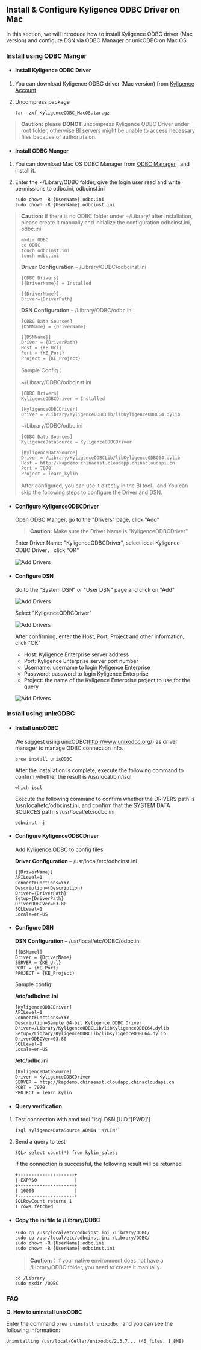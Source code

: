 ## Install & Configure Kyligence ODBC Driver on Mac

In this section, we will introduce how to install Kyligence ODBC driver (Mac version) and configure DSN via ODBC Manager or unixODBC on Mac OS. 

### Install using ODBC Manger

- #### Install Kyligence ODBC Driver 

1. You can download Kyligence ODBC driver (Mac version) from [Kyligence Account ](http://account.kyligence.io) 

2. Uncompress package

   ```
   tar -zxf KyligenceODBC_MacOS.tar.gz
   ```

> **Caution:** please **DONOT** uncompress Kyligence ODBC Driver under root folder, otherwise BI servers might be unable to access necessary files because of authoriztaion.

- #### Install ODBC Manger


1. You can download Mac OS ODBC Manager from  [ODBC Manager](http://www.odbcmanager.net) , and install it.

2. Enter the ~/Library/ODBC folder, give the login user read and write permissions to odbc.ini, odbcinst.ini 

   ```
   sudo chown -R {UserName} odbc.ini
   sudo chown -R {UserName} odbcinst.ini
   ```

>**Caution:** If there is no ODBC folder under ~/Library/ after installation, please create it manually and initialize the configuration odbcinst.ini, odbc.ini
>
>```
>mkdir ODBC
>cd ODBC
>touch odbcinst.ini
>touch odbc.ini
>```
>
>**Driver Configuration** –  /Library/ODBC/odbcinst.ini
>
>```
>[ODBC Drivers]
>[{DriverName}] = Installed
>
>[{DriverName}]
>Driver={DriverPath}
>```
>
>**DSN Configuration** – /Library/ODBC/odbc.ini 
>
>```
>[ODBC Data Sources]
>{DSNName} = {DriverName}
>
>[{DSNName}]
>Driver = {DriverPath}
>Host = {KE_Url}
>Port = {KE_Port}
>Project = {KE_Project}
>```
>
>Sample Config： 
>
>~/Library/ODBC/odbcinst.ini
>
>```
>[ODBC Drivers]
>KyligenceODBCDriver = Installed
>
>[KyligenceODBCDriver]
>Driver = /Library/KyligenceODBCLib/libKyligenceODBC64.dylib
>```
>
>~/Library/ODBC/odbc.ini
>
>```
>[ODBC Data Sources]
>KyligenceDataSource = KyligenceODBCDriver
>
>[KyligenceDataSource]
>Driver = /Library/KyligenceODBCLib/libKyligenceODBC64.dylib
>Host = http://kapdemo.chinaeast.cloudapp.chinacloudapi.cn
>Port = 7070
>Project = learn_kylin
>```
>
>After configured, you can use it directly in the BI tool，and You can skip the following steps to configure the Driver and DSN.

- #### Configure KyligenceODBCDriver

  Open ODBC Manger, go to the "Drivers" page, click "Add" 

  > **Caution:** Make sure the Driver Name is "KyligenceODBCDriver"

  Enter Driver Name: "KyligenceODBCDriver", select local Kyligence ODBC Driver， click "OK"

  ![Add Drivers](../images/mac_odbc/2.png)

- #### Configure DSN

  Go to the "System DSN" or "User DSN" page and click on "Add"

  ![Add Drivers](../images/mac_odbc/3.png)

  Select "KyligenceODBCDriver"

  ![Add Drivers](../images/mac_odbc/4.png)

  After confirming, enter the Host, Port, Project and other information, click "OK"

  - Host: Kyligence Enterprise server address
  - Port: Kyligence Enterprise server port number
  - Username: username to login Kyligence Enterprise
  - Password: password to login Kyligence Enterprise 
  - Project: the name of the Kyligence Enterprise project to use for the query

  ![Add Drivers](../images/mac_odbc/5.png)

### Install using unixODBC

- #### Install unixODBC 

  We suggest using unixODBC(http://www.unixodbc.org/) as driver manager to manage ODBC connection info.

  ```
  brew install unixODBC
  ```

  After the installation is complete, execute the following command to confirm whether the result is /usr/local/bin/isql

  ```
  which isql 
  ```

  Execute the following command to confirm whether the DRIVERS path is /usr/local/etc/odbcinst.ini, and confirm that the SYSTEM DATA SOURCES path is /usr/local/etc/odbc.ini

  ```
  odbcinst -j
  ```

- #### Configure KyligenceODBCDriver

  Add Kyligence ODBC to config files

  **Driver Configuration** –   /usr/local/etc/odbcinst.ini 

  ```
  [{DriverName}]
  APILevel=1
  ConnectFunctions=YYY
  Description={Description}
  Driver={DriverPath}
  Setup={DriverPath}
  DriverODBCVer=03.80
  SQLLevel=1
  Locale=en-US
  ```

- #### Configure DSN

  **DSN Configuration** – /usr/local/etc/ODBC/odbc.ini 

  ```
  [{DSName}]
  Driver = {DriverName}
  SERVER = {KE_Url}
  PORT = {KE_Port}
  PROJECT = {KE_Project}
  ```

  Sample config: 

  **/etc/odbcinst.ini**

  ```
  [KyligenceODBCDriver]
  APILevel=1
  ConnectFunctions=YYY
  Description=Sample 64-bit Kyligence ODBC Driver
  Driver=/Library/KyligenceODBCLib/libKyligenceODBC64.dylib
  Setup=/Library/KyligenceODBCLib/libKyligenceODBC64.dylib
  DriverODBCVer=03.80
  SQLLevel=1
  Locale=en-US
  ```

  **/etc/odbc.ini**

  ```
  [KyligenceDataSource]
  Driver = KyligenceODBCDriver
  SERVER = http://kapdemo.chinaeast.cloudapp.chinacloudapi.cn
  PORT = 7070
  PROJECT = learn_kylin
  ```

- #### Query verification

1. Test connection with cmd tool "isql DSN [UID '[PWD]']

   ```
   isql KyligenceDataSource ADMIN 'KYLIN'`
   ```

2. Send a query to test  

   ```
   SQL> select count(*) from kylin_sales;
   ```

   If the connection is successful, the following result will be returned

   ```
   +---------------------+
   | EXPR$0              |
   +---------------------+
   | 10000               |
   +---------------------+
   SQLRowCount returns 1
   1 rows fetched
   ```

- #### Copy the ini file to /Library/ODBC

  ```
  sudo cp /usr/local/etc/odbcinst.ini /Library/ODBC/
  sudo cp /usr/local/etc/odbcinst.ini /Library/ODBC/
  sudo chown -R {UserName} odbc.ini
  sudo chown -R {UserName} odbcinst.ini
  ```

  > **Caution:**：If your native environment does not have a /Library/ODBC folder, you need to create it manually.

  ```
  cd /Library
  sudo mkdir /ODBC
  ```

### FAQ

**Q: How to uninstall unixODBC**

Enter the command `brew uninstall unixodbc ` and you can see the following information:

```
Uninstalling /usr/local/Cellar/unixodbc/2.3.7... (46 files, 1.8MB)
```

